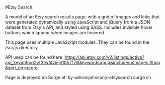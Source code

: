#Etsy Search

A model of an Etsy search results page, with a grid of images and links that were generated dynamically
using JavaScript and jQuery from a JSON dataset from Etsy's API, and styled using SASS. Includes invisible
hover buttons which appear when images are hovered.

This page uses multiple JavaScript modules. They can be found in the /src/js directory.

API used can be found here: https://api.etsy.com/v2/listings/active?api_key=h9oq2yf3twf4ziejn10b717i&keywords=pug&includes=Images,Shop&sort_on=score

Page is deployed on Surge at: tiy-williamjohnsonjr-etsysearch.surge.sh